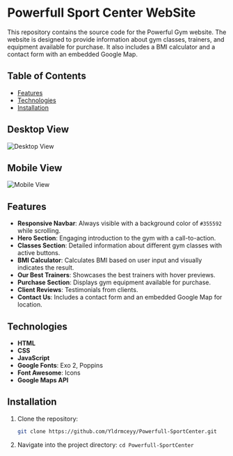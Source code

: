 # Powerfull Sport Center WebSite

This repository contains the source code for the Powerful Gym website. The website is designed to provide information about gym classes, trainers, and equipment available for purchase. It also includes a BMI calculator and a contact form with an embedded Google Map.

## Table of Contents
- [Features](#features)
- [Technologies](#technologies)
- [Installation](#installation)

 ## Desktop View
![Desktop View](/Desktop.gif) 

 ## Mobile View
 ![Mobile View](./Mobile.gif)


## Features
- **Responsive Navbar**: Always visible with a background color of `#355592` while scrolling.
- **Hero Section**: Engaging introduction to the gym with a call-to-action.
- **Classes Section**: Detailed information about different gym classes with active buttons.
- **BMI Calculator**: Calculates BMI based on user input and visually indicates the result.
- **Our Best Trainers**: Showcases the best trainers with hover previews.
- **Purchase Section**: Displays gym equipment available for purchase.
- **Client Reviews**: Testimonials from clients.
- **Contact Us**: Includes a contact form and an embedded Google Map for location.

## Technologies
- **HTML**
- **CSS**
- **JavaScript**
- **Google Fonts**: Exo 2, Poppins
- **Font Awesome**: Icons
- **Google Maps API**

## Installation
1. Clone the repository:
   ```bash
   git clone https://github.com/Yldrmceyy/Powerfull-SportCenter.git

2. Navigate into the project directory:
``cd Powerfull-SportCenter``

 